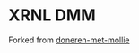 # XRNL DMM
Forked from [doneren-met-mollie](https://plugins.svn.wordpress.org/doneren-met-mollie/trunk/)
